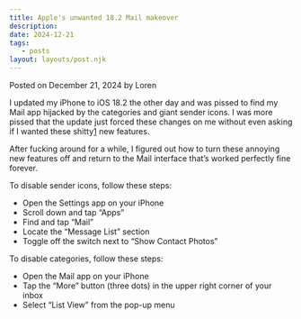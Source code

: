 ```yaml
---
title: Apple's unwanted 18.2 Mail makeover
description:
date: 2024-12-21
tags:
   - posts
layout: layouts/post.njk
---
```


Posted on December 21, 2024 by Loren

I updated my iPhone to iOS 18.2 the other day and was pissed to find my Mail app hijacked by the categories and giant sender icons. I was more pissed that the update just forced these changes on me without even asking if I wanted these shitty[1](https://ldstephens.me/posts/apples-unwanted-182-mail-makeover#fn:1) new features.

After fucking around for a while, I figured out how to turn these annoying new features off and return to the Mail interface that’s worked perfectly fine forever.

To disable sender icons, follow these steps:

-  Open the Settings app on your iPhone
-  Scroll down and tap “Apps”
-  Find and tap “Mail”
-  Locate the “Message List” section
-  Toggle off the switch next to “Show Contact Photos”

To disable categories, follow these steps:

-  Open the Mail app on your iPhone
-  Tap the “More” button (three dots) in the upper right corner of your inbox
-  Select “List View” from the pop-up menu
